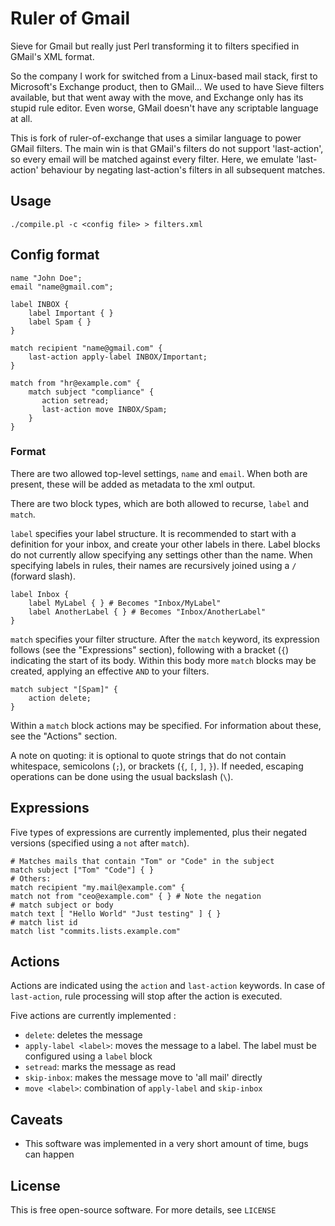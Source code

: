 # Ruler of Gmail

Sieve for Gmail but really just Perl transforming it to filters specified in GMail's XML format.

So the company I work for switched from a Linux-based mail stack, first to Microsoft's Exchange product, then to GMail... We used to have Sieve filters available, but that went away with the move, and Exchange only has its stupid rule editor. Even worse, GMail doesn't have any scriptable language at all.

This is  fork of ruler-of-exchange that uses a similar language to power GMail filters. The main win is that GMail's filters do not support 'last-action', so every email will be matched against every filter. Here, we emulate 'last-action' behaviour by negating last-action's filters in all subsequent matches.

## Usage

    ./compile.pl -c <config file> > filters.xml

## Config format

    name "John Doe";
    email "name@gmail.com";

    label INBOX {
        label Important { }
        label Spam { }
    }

    match recipient "name@gmail.com" {
        last-action apply-label INBOX/Important;
    }

    match from "hr@example.com" {
        match subject "compliance" {
           action setread;
           last-action move INBOX/Spam;
        }
    }

### Format

There are two allowed top-level settings, `name` and `email`. When both are present, these will be added as metadata to the xml output.

There are two block types, which are both allowed to recurse, `label` and `match`.

`label` specifies your label structure. It is recommended to start with a definition for your inbox, and create your other labels in there. Label blocks do not currently allow specifying any settings other than the name. When specifying labels in rules, their names are recursively joined using a `/` (forward slash).

    label Inbox {
        label MyLabel { } # Becomes "Inbox/MyLabel"
        label AnotherLabel { } # Becomes "Inbox/AnotherLabel"
    }

`match` specifies your filter structure. After the `match` keyword, its expression follows (see the "Expressions" section), following with a bracket (`{`) indicating the start of its body. Within this body more `match` blocks may be created, applying an effective `AND` to your filters.

    match subject "[Spam]" {
        action delete;
    }

Within a `match` block actions may be specified. For information about these, see the "Actions" section.

A note on quoting: it is optional to quote strings that do not contain whitespace, semicolons (`;`), or brackets (`{`, `[`, `]`, `}`). If needed, escaping operations can be done using the usual backslash (`\`).

## Expressions

Five types of expressions are currently implemented, plus their negated versions (specified using a `not` after `match`).

    # Matches mails that contain "Tom" or "Code" in the subject
    match subject ["Tom" "Code"] { }
    # Others:
    match recipient "my.mail@example.com" { 
    match not from "ceo@example.com" { } # Note the negation
    # match subject or body
    match text [ "Hello World" "Just testing" ] { }
    # match list id
    match list "commits.lists.example.com"

## Actions

Actions are indicated using the `action` and `last-action` keywords. In case of `last-action`, rule processing will stop after the action is executed.

Five actions are currently implemented :

 - `delete`: deletes the message
 - `apply-label <label>`: moves the message to a label. The label must be configured using a `label` block
 - `setread`: marks the message as read
 - `skip-inbox`: makes the message move to 'all mail' directly
 - `move <label>`: combination of `apply-label` and `skip-inbox`

## Caveats

 - This software was implemented in a very short amount of time, bugs can happen

## License

This is free open-source software. For more details, see `LICENSE`
